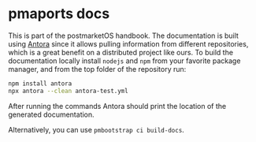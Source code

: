 # pmaports docs

This is part of the postmarketOS handbook. The documentation is built using
[Antora](https://docs.antora.org/antora/latest/) since it allows pulling
information from different repositories, which is a great benefit on a
distributed project like ours. To build the documentation locally install
`nodejs` and `npm` from your favorite package manager, and from the top folder
of the repository run:

```sh
npm install antora
npx antora --clean antora-test.yml
```

After running the commands Antora should print the location of the generated
documentation.

Alternatively, you can use `pmbootstrap ci build-docs`.
